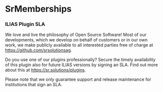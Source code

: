 SrMemberships
====================

### ILIAS Plugin SLA

We love and live the philosophy of Open Source Software! Most of our developments, which we develop on behalf of
customers or in our own work, we make publicly available to all interested parties free of charge
at https://github.com/srsolutionsag.

Do you use one of our plugins professionally? Secure the timely availability of this plugin also for future ILIAS
versions by signing an SLA. Find out more about this at https://sr.solutions/plugins.

Please note that we only guarantee support and release maintenance for institutions that sign an SLA.
